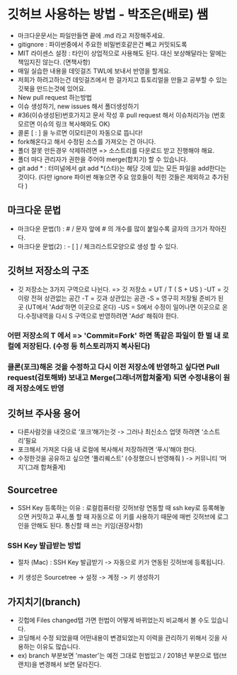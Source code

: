 # 깃허브 사용하는 방법 - 박조은(배로) 쌤 
-	마크다운문서는 파일만들면 끝에 .md 라고 저장해주세요.
-	gitignore : 파이썬중에서 주요한 비밀번호같은건 빼고 커밋되도록
-	MIT 라이센스 설정 : 타인이 상업적으로 사용해도 된다. 대신 보상해달라는 말에는 책임지진 않는다. (면책사항)
-	매일 실습한 내용을 데잇걸즈 TWL에 보내서 반영을 할게요. 
-	저희가 하려고하는건 데잇걸즈에서 한 걸가지고 튜토리얼을 만들고 공부할 수 있는 깃북을 만드는것에 있어요.
-	New pull request 하는방법
-	이슈 생성하기, new issues 해서 폴더생성하기 
-	#36(이슈생성된)번호가지고 문서 작성 후 pull request 해서 이슈처리가능 (번호모르면 이슈의 링크 복사해와도 OK) 
-	콜론 [ : ] 을 누르면 이모티콘이 자동으로 뜹니다!
-	fork해온다고 해서 수정된 소스를 가져오는 건 아니다.
-	폴더 잘못 만든경우 삭제하려면 => 소스트리를 다운로드 받고 진행해야 해요.
-	폴더 마다 관리자가 권한을 주어야 merge(합치기) 할 수 있습니다.
- git add * : 터미널에서 git add *(스타)는 해당 깃에 있는 모든 파일을 add한다는 것이다. (다만 ignore 파이썬 해놓으면 주요 암호들이 적힌 것들은 제외하고 추가된다 )

## 마크다운 문법

- 마크다운 문법(1) : # / 문자 앞에 # 의 개수를 많이 붙일수록 글자의 크기가 작아진다.
- 마크다운 문법(2) : - [ ]  / 체크리스트모양으로 생성 할 수 있다.  

## 깃허브 저장소의 구조 
- 깃 저장소는 3가지 구역으로 나뉜다. => 깃 저장소 = UT / T ( S + US )	
  -UT = 깃이랑 전혀 상관없는 공간
  -T = 깃과 상관있는 공관 
  -S = 영구히 저장될 준비가 된 곳 (UT에서 'Add'하면 이곳으로 온다)
  -US = S에서 수정이 일어나면 이곳으로 온다.수정내역을 다시 S 구역으로 반영하려면 'Add' 해줘야 한다.
  
### 어떤 저장소의 T 에서 => 'Commit=Fork' 하면 똑같은 파일이 한 벌 내 로컬에 저장된다. (수정 등 히스토리까지 복사된다)    
### 클론(포크)해온 것을 수정하고 다시 이전 저장소에 반영하고 싶다면 Pull request(검토해봐) 보내고 Merge(그래너꺼합쳐줄게) 되면 수정내용이 원래 저장소에도 반영

## 깃허브 주사용 용어 
- 다른사람것을 내것으로 ‘포크’해가는것 -> 그러나 최신소스 업뎃 하려면 ‘소스트리’필요
- 포크해서 가져온 다음 내 로컬에 복사해서 저장하려면 ‘푸시’해야 한다.
- 수정한것을 공유하고 싶으면 ‘풀리퀘스트’ (수정했으니 반영해줘 ) -> 커뮤니티 ‘머지’(그래 합쳐줄게)

## Sourcetree
- SSH Key 등록하는 이유 : 로컬컴퓨터랑 깃허브랑 연동할 때 ssh key로 등록해놓으면 커밋하고 푸시,풀 할 때 자동으로 이 키를 사용하기 때문에 매번 깃허브에 로그인을 안해도 된다. 통신할 때 쓰는 키임(권장사항)

### SSH Key 발급받는 방법
- 절차 (Mac) : SSH Key 발급받기 -> 자동으로 키가 연동된 깃허브에 등록됩니다.

 - 키 생성은 Sourcetree -> 설정 -> 계정 -> 키 생성하기 

## 가지치기(branch)
- 깃헙에 Files changed탭 가면 헌법이 어떻게 바뀌었는지 비교해서 볼 수도 있습니다.
- 코딩해서 수정 되었을때 어떤내용이 변경되었는지 이력을 관리하기 위해서 깃을 사용하는 이유도 많습니다. 
- ex) branch 부분보면 'master'는 예전 그대로 헌법있고 / 2018년 부분으로 탭(브랜치)을 변경해서 보면 달라진다. 


